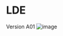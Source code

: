 # LDE
Version A01
![image](https://github.com/user-attachments/assets/fa7db94b-cb6c-4233-8881-05a6c9332c6a)
